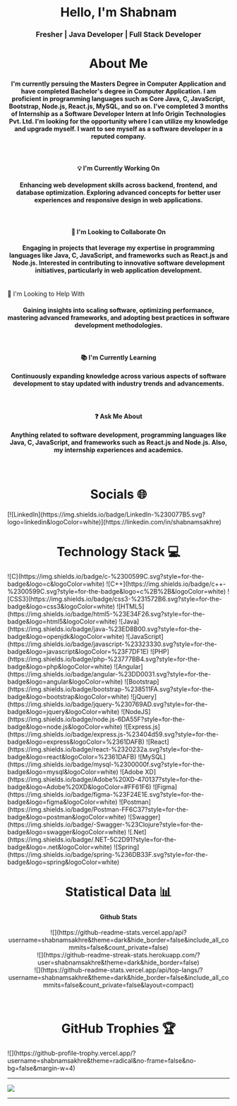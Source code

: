 <h1 align="center">Hello, I'm Shabnam</h1>
<h3 align="center">Fresher | Java Developer | Full Stack Developer </h3>

<h1 align="center">About Me</h1>

<h4 align="center">I'm currently persuing the Masters Degree in Computer Application and have completed Bachelor's degree in Computer Application.
I am proficient in programming languages such as Core Java, C, JavaScript, Bootstrap, Node.js, React.js, MySQL, and so on.
I've completed 3 months of Internship as a Software Developer Intern at Info Origin Technologies Pvt. Ltd.
I'm looking for the opportunity where I can utilize my knowledge and upgrade myself. I want to see myself as a software developer in a reputed company.</h4>
<br>

<h4 align="center">💡 I'm Currently Working On</h4>
<h4 align="center">Enhancing web development skills across backend, frontend, and database optimization. Exploring advanced concepts for better user experiences and responsive design in web applications.</h4>
<br>

<h4 align="center">🤝 I'm Looking to Collaborate On</h4>
<h4 align="center">Engaging in projects that leverage my expertise in programming languages like Java, C, JavaScript, and frameworks such as React.js and Node.js. Interested in contributing to innovative software development initiatives, particularly in web application development.</h4>
<br

<h4 align="center">🚀 I'm Looking to Help With</h4>
<h4 align="center">Gaining insights into scaling software, optimizing performance, mastering advanced frameworks, and adopting best practices in software development methodologies.</h4>
<br>

<h4 align="center">📚 I'm Currently Learning</h4>
<h4 align="center">Continuously expanding knowledge across various aspects of software development to stay updated with industry trends and advancements.</h4>
<br>

<h4 align="center">❓ Ask Me About</h4>
<h4 align="center">Anything related to software development, programming languages like Java, C, JavaScript, and frameworks such as React.js and Node.js. Also, my internship experiences and academics.</h4>
<br>



<h1 align="center"> Socials 🌐  </h1>
[![LinkedIn](https://img.shields.io/badge/LinkedIn-%230077B5.svg?logo=linkedin&logoColor=white)](https://linkedin.com/in/shabnamsakhre)


<br>
<h1 align="center">Technology Stack 💻  </h1>
![C](https://img.shields.io/badge/c-%2300599C.svg?style=for-the-badge&logo=c&logoColor=white)
![C++](https://img.shields.io/badge/c++-%2300599C.svg?style=for-the-badge&logo=c%2B%2B&logoColor=white)
![CSS3](https://img.shields.io/badge/css3-%231572B6.svg?style=for-the-badge&logo=css3&logoColor=white)
![HTML5](https://img.shields.io/badge/html5-%23E34F26.svg?style=for-the-badge&logo=html5&logoColor=white)
![Java](https://img.shields.io/badge/java-%23ED8B00.svg?style=for-the-badge&logo=openjdk&logoColor=white)
![JavaScript](https://img.shields.io/badge/javascript-%23323330.svg?style=for-the-badge&logo=javascript&logoColor=%23F7DF1E)
![PHP](https://img.shields.io/badge/php-%23777BB4.svg?style=for-the-badge&logo=php&logoColor=white)
![Angular](https://img.shields.io/badge/angular-%23DD0031.svg?style=for-the-badge&logo=angular&logoColor=white)
![Bootstrap](https://img.shields.io/badge/bootstrap-%238511FA.svg?style=for-the-badge&logo=bootstrap&logoColor=white)
![jQuery](https://img.shields.io/badge/jquery-%230769AD.svg?style=for-the-badge&logo=jquery&logoColor=white)
![NodeJS](https://img.shields.io/badge/node.js-6DA55F?style=for-the-badge&logo=node.js&logoColor=white)
![Express.js](https://img.shields.io/badge/express.js-%23404d59.svg?style=for-the-badge&logo=express&logoColor=%2361DAFB)
![React](https://img.shields.io/badge/react-%2320232a.svg?style=for-the-badge&logo=react&logoColor=%2361DAFB)
![MySQL](https://img.shields.io/badge/mysql-%2300000f.svg?style=for-the-badge&logo=mysql&logoColor=white)
![Adobe XD](https://img.shields.io/badge/Adobe%20XD-470137?style=for-the-badge&logo=Adobe%20XD&logoColor=#FF61F6)
![Figma](https://img.shields.io/badge/figma-%23F24E1E.svg?style=for-the-badge&logo=figma&logoColor=white)
![Postman](https://img.shields.io/badge/Postman-FF6C37?style=for-the-badge&logo=postman&logoColor=white)
![Swagger](https://img.shields.io/badge/-Swagger-%23Clojure?style=for-the-badge&logo=swagger&logoColor=white)
![.Net](https://img.shields.io/badge/.NET-5C2D91?style=for-the-badge&logo=.net&logoColor=white)
![Spring](https://img.shields.io/badge/spring-%236DB33F.svg?style=for-the-badge&logo=spring&logoColor=white)


<br>
  
<h1 align="center"> Statistical Data 📊 </h1>

<h4 align="center">Github Stats</h4>
<p align="center">
  ![](https://github-readme-stats.vercel.app/api?username=shabnamsakhre&theme=dark&hide_border=false&include_all_commits=false&count_private=false)<br/>
  ![](https://github-readme-streak-stats.herokuapp.com/?user=shabnamsakhre&theme=dark&hide_border=false)<br/>
  ![](https://github-readme-stats.vercel.app/api/top-langs/?username=shabnamsakhre&theme=dark&hide_border=false&include_all_commits=false&count_private=false&layout=compact)
</p>

<br>
<h1 align="center">GitHub Trophies 🏆 </h1>
![](https://github-profile-trophy.vercel.app/?username=shabnamsakhre&theme=radical&no-frame=false&no-bg=false&margin-w=4)

---
[![](https://visitcount.itsvg.in/api?id=shabnamsakhre&icon=0&color=0)](https://visitcount.itsvg.in)
<hr>
